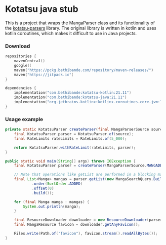 # Kotatsu java stub
This is a project that wraps the MangaParser class and its functionality of the [kotatsu-parsers](https://github.com/KotatsuApp/kotatsu-parsers) library.
The original library is written in kotlin and uses kotlin coroutines, which makes it difficult to use in Java projects.

### Download
```kotlin
repositories {
    mavenCentral()
    google()
    maven("https://pckg.bethibande.com/repository/maven-releases/")
    maven("https://jitpack.io")
}

dependencies {
    implementation("com.bethibande:kotatsu-kotlin:21.11")
    implementation("com.bethibande:kotatsu-java:21.11")
    implementation("org.jetbrains.kotlinx:kotlinx-coroutines-core-jvm:1.10.2")
}
```

### Usage example
```java
private static KotatsuParser createParser(final MangaParserSource source) {
    final KotatsuParser parser = KotatsuParser.of(source);
    final RateLimits rateLimits = RateLimits.of(5_000);

    return KotatsuParser.withRateLimit(rateLimits, parser);
}

public static void main(String[] args) throws IOException {
    final KotatsuParser parser = createParser(MangaParserSource.MANGADEX);

    // Note that operations like getList are performed in a blocking manner and are meant to run on virtual threads for peak performance.
    final List<Manga> mangas = parser.getList(new MangaSearchQuery.Builder()
            .order(SortOrder.ADDED)
            .offset(0)
            .build());

    for (final Manga manga : mangas) {
        System.out.println(manga);
    }

    final ResourceDownloader downloader = new ResourceDownloader(parser);
    final MangaResource favicon = downloader.getAnyFavicon();

    Files.write(Path.of("favicon"), favicon.stream().readAllBytes());
}
```
